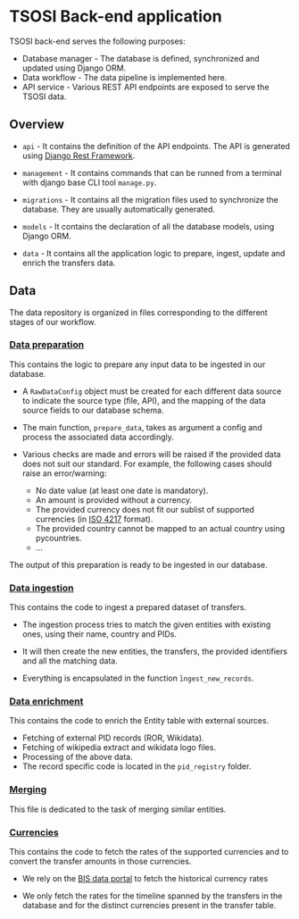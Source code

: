 # TSOSI Back-end application

TSOSI back-end serves the following purposes:

* Database manager - The database is defined, synchronized and updated using Django ORM. 
* Data workflow - The data pipeline is implemented here.
* API service - Various REST API endpoints are exposed to serve the TSOSI data.

## Overview

* `api` - It contains the definition of the API endpoints. The API is generated using [Django Rest Framework](https://www.django-rest-framework.org/).

* `management` - It contains commands that can be runned from a terminal with django base CLI tool `manage.py`.

* `migrations` - It contains all the migration files used to synchronize the database. They are usually automatically generated.

* `models` - It contains the declaration of all the database models, using Django ORM.

* `data` - It contains all the application logic to prepare, ingest, update and enrich the transfers data.


## Data 

The data repository is organized in files corresponding to the different stages of our workflow.

### [Data preparation](data/data_preparation.py)

This contains the logic to prepare any input data to be ingested in our database.

* A `RawDataConfig` object must be created for each different data source to indicate the source type (file, API), and the mapping of the data source fields to our database schema.

* The main function, `prepare_data`, takes as argument a config and process the associated data accordingly.

* Various checks are made and errors will be raised if the provided data does not suit our standard. For example, the following cases should raise an error/warning:

    * No date value (at least one date is mandatory).
    * An amount is provided without a currency.
    * The provided currency does not fit our sublist of supported currencies (in [ISO 4217](https://en.wikipedia.org/wiki/ISO_4217) format).
    * The provided country cannot be mapped to an actual country using pycountries.
    * ...

The output of this preparation is ready to be ingested in our database.

### [Data ingestion](data/ingestion.py)

This contains the code to ingest a prepared dataset of transfers.

* The ingestion process tries to match the given entities with existing ones, using their name, country and PIDs.

* It will then create the new entities, the transfers, the provided identifiers and all the matching data.

* Everything is encapsulated in the function ̀`ingest_new_records`.

### [Data enrichment](data/enrichment.py)

This contains the code to enrich the Entity table with external sources.

* Fetching of external PID records (ROR, Wikidata).
* Fetching of wikipedia extract and wikidata logo files.
* Processing of the above data.
* The record specific code is located in the `pid_registry` folder.


### [Merging](data/merging.py)

This file is dedicated to the task of merging similar entities.


### [Currencies](data/currencies/currency_rates.py)

This contains the code to fetch the rates of the supported currencies and to convert the transfer amounts in those currencies.

* We rely on the [BIS data portal](https://data.bis.org) to fetch the historical currency rates 

* We only fetch the rates for the timeline spanned by the transfers in the database and for the distinct currencies present in the transfer table.   
